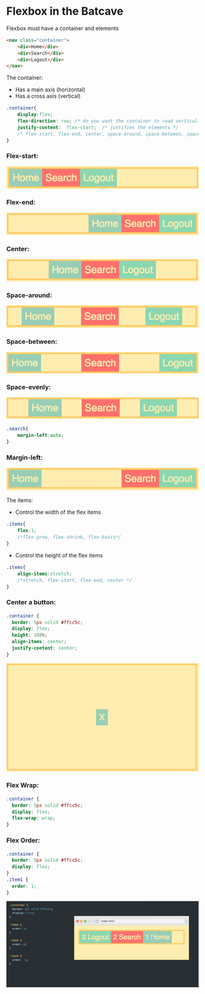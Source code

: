 # Flexbox in the Batcave


Flexbox must have a container and elements
```HTML
<nav class="container">
    <div>Home</div>
    <div>Search</div>
    <div>Logout</div>
</nav>
```

The container:
* Has a main axis (horizontal)
* Has a cross axis (vertical)
```CSS
.container{
    display:flex; 
    flex-direction: row; /* do you want the container to read vertically or horizontally? */
    justify-content:  flex-start;  /* justifies the elements */ 
    /* flex-start, flex-end, center, space-around, space-between, space-evenly */
}
```
### Flex-start:
![flex-start](flex-start.png)
### Flex-end:
![flex-end](flex-end.png)
### Center:
![center](center.png)
### Space-around:
![Space-around](space-around.png)
### Space-between:
![Space-between](space-between.png)
### Space-evenly:
![Space-evenly](space-evenly.png)

```CSS
.search{
    margin-left:auto;
}
```
### Margin-left:
![Margin-left](margin-left.png)

The items:
* Control the width of the flex items
```CSS
.items{
    flex:1;
    /*flex-grow, flex-shrink, flex-basis*/
}
```
* Control the height of the flex items
```CSS
.items{
    align-items:stretch;
    /*stretch, flex-start, flex-end, center */
}
```

### Center a button:
```CSS
.container {
  border: 5px solid #ffcc5c;
  display: flex;
  height: 100%;
  align-items: center;
  justify-content: center;
}
```
![centerabutton](centerabutton.png)

### Flex Wrap:
```CSS
.container {
  border: 5px solid #ffcc5c;
  display: flex;
  flex-wrap: wrap;
}
```

### Flex Order:
```CSS
.container {
  border: 5px solid #ffcc5c;
  display: flex;
}
.item1 {
  order: 1;
}
```
![flex-order](flex-order.png)

